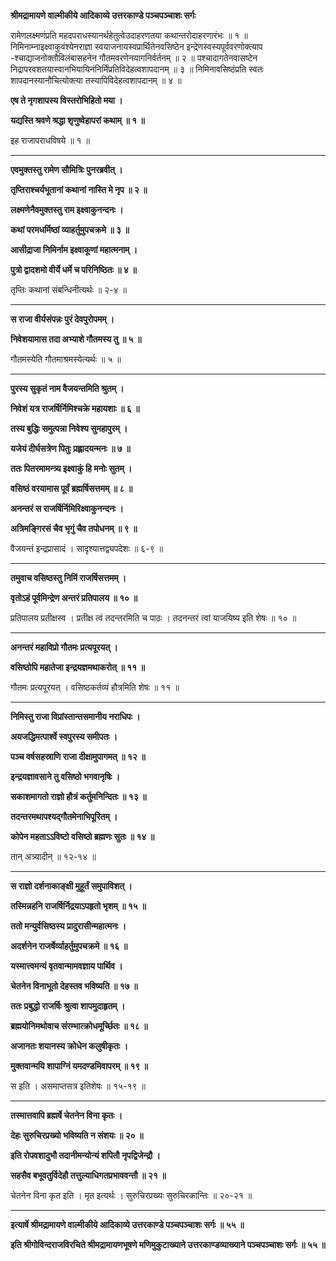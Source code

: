 **श्रीमद्रामायणे वाल्मीकीये आदिकाव्ये उत्तरकाण्डे पञ्चपञ्चाशः सर्गः**

रामेणलक्ष्मणंप्रति महदपराधस्यानर्थहेतुत्वेउदाहरणतया कथान्तरोदाहरणारंभः ॥ १ ॥ निमिनाम्नाइक्ष्वाकुवंश्येनराज्ञा स्वयाजनायस्वप्रार्थितेनवसिष्ठेन इन्द्रेणस्वस्यपूर्ववरणोक्त्याप -श्चाद्याजनोक्तौविलंबासहनेन गौतमवरणेनयागनिर्वर्तनम् ॥ २ ॥ पश्चादागतेनवासष्टेन निद्रापरवशतयास्वानभियायिनंनिर्मिंप्रतिविदेहत्वशापदानम् ॥ ३ ॥ निमिनावसिष्ठंप्रति स्वतः शापदानस्यानौचित्योक्त्या तस्यापिविदेहत्वशापदानम् ॥ ४ ॥

**एष ते नृगशापस्य विस्तरोभिहितो मया ।**

**यद्यस्ति श्रवणे श्रद्धा शृणुष्वेहापरां कथाम् ॥ १ ॥**

इह राजापराधविषये ॥ १ ॥

****

**एवमुक्तस्तु रामेण सौमित्रिः पुनरब्रवीत् ।**

**तृप्तिराश्चर्यभूतानां कथानां नास्ति मे नृप ॥ २ ॥**

**लक्ष्मणेनैवमुक्तस्तु राम इक्ष्वाकुनन्दनः ।**

**कथां परमधर्मिष्ठां व्याहर्तुमुपचक्रमे ॥ ३ ॥**

**आसीद्राजा निमिर्नाम इक्ष्वाकूणां महात्मनाम् ।**

**पुत्रो द्वादशमो वीर्ये धर्मे च परिनिष्ठितः ॥ ४ ॥**

तृप्तिः कथानां संबन्धिनीत्यर्थः ॥ २-४ ॥

****

**स राजा वीर्यसंपन्नः पुरं देवपुरोपमम् ।**

**निवेशयामास तदा अभ्याशे गौतमस्य तु ॥ ५ ॥**

गौतमस्येति गौतमाश्रमस्येत्यर्थः ॥ ५ ॥

****

**पुरस्य सुकृतं नाम वैजयन्तमिति श्रुतम् ।**

**निवेशं यत्र राजर्षिर्निमिश्चक्रे महायशाः ॥ ६ ॥**

**तस्य बुद्धिः समुत्पन्ना निवेश्य सुमहापुरम् ।**

**यजेयं दीर्घसत्रेण पितुः प्रह्लादयन्मनः ॥ ७ ॥**

**ततः पितरमामन्त्र्य इक्ष्वाकुं हि मनोः सुतम् ।**

**वसिष्ठं वरयामास पूर्वं ब्रह्मर्षिसत्तमम् ॥ ८ ॥**

**अनन्तरं स राजर्षिर्निमिरिक्ष्वाकुनन्दनः ।**

**अत्रिमङ्गिरसं चैव भृगुं चैव तपोधनम् ॥ ९ ॥**

वैजयन्तं इन्द्रप्रासादं । सादृश्यात्तद्व्यपदेशः ॥ ६-९ ॥

****

**तमुवाच वसिष्ठस्तु निमिं राजर्षिसत्तमम् ।**

**वृतोऽहं पूर्वमिन्द्रेण अन्तरं प्रतिपालय ॥ १० ॥**

प्रतिपालय प्रतीक्षस्व । प्रतीक्ष त्वं तदन्तरमिति च पाठः । तदनन्तरं त्वां याजयिष्य इति शेषः ॥ १० ॥

****

**अनन्तरं महाविप्रो गौतमः प्रत्यपूरयत् ।**

**वसिष्ठोपि महातेजा इन्द्रयज्ञमथाकरोत् ॥ ११ ॥**

गौतमः प्रत्यपूरयत् । वसिष्ठकर्तव्यं हौत्रमिति शेषः ॥ ११ ॥

****

**निमिस्तु राजा विप्रांस्तान्तसमानीय नराधिपः ।**

**अयजद्धिमत्पार्श्वे स्वपुरस्य समीपतः ।**

**पञ्च वर्षसहस्राणि राजा दीक्षामुपागमत् ॥ १२ ॥**

**इन्द्रयज्ञावसाने तु वसिष्ठो भगवानृषिः ।**

**सकाशमागतो राज्ञो हौत्रं कर्तुमनिन्दितः ॥ १३ ॥**

**तदन्तरमथापश्यद्गौतमेनाभिपूरितम् ।**

**कोपेन महताऽऽविष्टो वसिष्ठो ब्रह्मणः सुतः ॥ १४ ॥**

तान् अत्र्यादीन् ॥ १२-१४ ॥

****

**स राज्ञो दर्शनाकाङ्क्षी मुहूर्तं समुपाविशत् ।**

**तस्मिन्नहनि राजर्षिर्निद्रयाऽपहृतो भृशम् ॥ १५ ॥**

**ततो मन्युर्वसिष्ठस्य प्रादुरासीन्महात्मनः ।**

**अदर्शनेन राजर्षेर्व्याहर्तुमुपचक्रमे ॥ १६ ॥**

**यस्मात्त्वमन्यं वृतवान्मामवज्ञाय पार्थिव ।**

**चेतनेन विनाभूतो देहस्तव भविष्यति ॥ १७ ॥**

**ततः प्रबुद्धो राजर्षिः श्रुत्वा शापमुदाहृतम् ।**

**ब्रह्मयोनिमथोवाच संरम्भात्क्रोधमूर्च्छितः ॥ १८ ॥**

**अजानतः शयानस्य क्रोधेन कलुषीकृतः ।**

**मुक्तवान्मयि शापाग्निं यमदण्डमिवापरम् ॥ १९ ॥**

स इति । असमाप्तसत्र इतिशेषः ॥ १५-१९ ॥

****

**तस्मात्तवापि ब्रह्मर्षे चेतनेन विना कृतः ।**

**देहः सुरुचिरप्रख्यो भविष्यति न संशयः ॥ २० ॥**

**इति रोपवशादुभौ तदानीमन्योन्यं शपितौ नृपद्विजेन्द्रौ ।**

**सहसैव बभूवतुर्विदेहौ तत्तुल्याधिगतप्रभाववन्तौ ॥ २१ ॥**

चेतनेन विना कृत इति । मृत इत्यर्थः । सुरुचिरप्रख्यः सुरुचिरकान्तिः ॥ २०-२१ ॥

****

**इत्यार्षे श्रीमद्रामायणे वाल्मीकीये आदिकाव्ये उत्तरकाण्डे पञ्चपञ्चाशः सर्गः ॥ ५५ ॥**

**इति श्रीगोविन्दराजविरचिते श्रीमद्रामायणभूषणे मणिमुकुटाख्याने उत्तरकाण्डव्याख्याने पञ्चपञ्चाशः सर्गः ॥ ५५ ॥**
